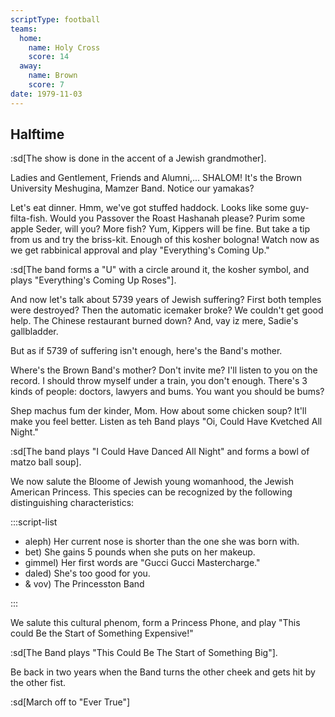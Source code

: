 ```yaml
---
scriptType: football
teams:
  home:
    name: Holy Cross
    score: 14
  away:
    name: Brown
    score: 7
date: 1979-11-03
---
```


## Halftime

:sd[The show is done in the accent of a Jewish grandmother].

Ladies and Gentlement, Friends and Alumni,... SHALOM! It's the Brown University Meshugina, Mamzer Band. Notice our yamakas?

Let's eat dinner. Hmm, we've got stuffed haddock. Looks like some guy-filta-fish. Would you Passover the Roast Hashanah please? Purim some apple Seder, will you? More fish? Yum, Kippers will be fine. But take a tip from us and try the briss-kit. Enough of this kosher bologna! Watch now as we get rabbinical approval and play "Everything's Coming Up."

:sd[The band forms a "U" with a circle around it, the kosher symbol, and plays "Everything's Coming Up Roses"].

And now let's talk about 5739 years of Jewish suffering? First both temples were destroyed? Then the automatic icemaker broke? We couldn't get good help. The Chinese restaurant burned down? And, vay iz mere, Sadie's gallbladder.

But as if 5739 of suffering isn't enough, here's the Band's mother.

Where's the Brown Band's mother? Don't invite me? I'll listen to you on the record. I should throw myself under a train, you don't enough. There's 3 kinds of people: doctors, lawyers and bums. You want you should be bums?

Shep machus fum der kinder, Mom. How about some chicken soup? It'll make you feel better. Listen as teh Band plays "Oi, Could Have Kvetched All Night."

:sd[The band plays "I Could Have Danced All Night" and forms a bowl of matzo ball soup].

We now salute the Bloome of Jewish young womanhood, the Jewish American Princess. This species can be recognized by the following distinguishing characteristics:

:::script-list

- aleph) Her current nose is shorter than the one she was born with.
- bet) She gains 5 pounds when she puts on her makeup.
- gimmel) Her first words are "Gucci Gucci Mastercharge."
- daled) She's too good for you.
- & vov) The Princesston Band

:::

We salute this cultural phenom, form a Princess Phone, and play "This could Be the Start of Something Expensive!"

:sd[The Band plays "This Could Be The Start of Something Big"].

Be back in two years when the Band turns the other cheek and gets hit by the other fist.

:sd[March off to "Ever True"]
